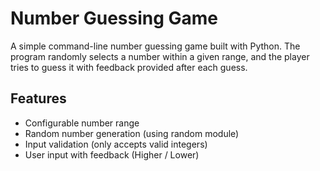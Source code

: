 # Number Guessing Game

A simple command-line number guessing game built with Python. The program randomly selects a number within a given range, and the player tries to guess it with feedback provided after each guess.

## Features
- Configurable number range
- Random number generation (using random module)
- Input validation (only accepts valid integers)
- User input with feedback (Higher / Lower)